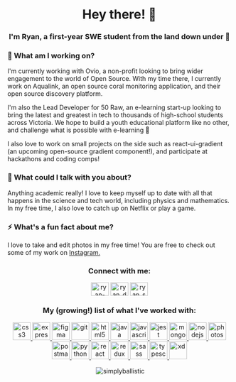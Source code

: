 
<h1 align='center'>Hey there! 👋</h1>
<h3 align='center'>I'm Ryan, a first-year SWE student from the land down under 🦘</h4>

### 🔭 What am I working on?
I'm currently working with Ovio, a non-profit looking to bring wider engagement to the world of Open Source. With my time there, I currently work on Aqualink, an open source coral monitoring application, and their open source discovery platform.

I'm also the Lead Developer for 50 Raw, an e-learning start-up looking to bring the latest and greatest in tech to thousands of high-school students across Victoria. We hope to build a youth educational platform like no other, and challenge what is possible with e-learning :rocket:

I also love to work on small projects on the side such as react-ui-gradient (an upcoming open-source gradient component!), and participate at hackathons and coding comps!

<!--### 💻 Why do I code?
I code to express myself. Just as an artist moves the minds of others with a canvas as their medium, I like to think of my laptop as that canvas, using my unique approach to problem solving--> 

### 💬 What could I talk with you about?
Anything academic really! I love to keep myself up to date with all that happens in the science and tech world, including physics and mathematics.
In my free time, I also love to catch up on Netflix or play a game.

### ⚡ What's a fun fact about me?
I love to take and edit photos in my free time! You are free to check out some of my work on [Instagram.](https://instagram.com/ryan_s_life)

<h3 align="center">Connect with me:</h3>
<p align="center">
<a href="https://linkedin.com/in/ryan-d-samarakoon" target="blank"><img align="center" src="https://cdn.jsdelivr.net/npm/simple-icons@3.0.1/icons/linkedin.svg" alt="ryan-d-samarakoon" height="30" width="40" /></a>
<a href="https://stackoverflow.com/users/5279269/ryan-ds" target="blank"><img align="center" src="https://cdn.jsdelivr.net/npm/simple-icons@3.0.1/icons/stackoverflow.svg" alt="ryan_ds" height="30" width="40" /></a>
<a href="https://instagram.com/ryan_s_life" target="blank"><img align="center" src="https://cdn.jsdelivr.net/npm/simple-icons@3.0.1/icons/instagram.svg" alt="ryan_s_life" height="30" width="40" /></a>
</p>

<h3 align="center">My (growing!) list of what I've worked with:</h3>
<p align="center"> <a href="https://www.w3schools.com/css/" target="_blank"> <img src="https://devicons.github.io/devicon/devicon.git/icons/css3/css3-original-wordmark.svg" alt="css3" width="40" height="40"/> </a> <a href="https://expressjs.com" target="_blank"> <img src="https://devicons.github.io/devicon/devicon.git/icons/express/express-original-wordmark.svg" alt="express" width="40" height="40"/> </a> <a href="https://www.figma.com/" target="_blank"> <img src="https://www.vectorlogo.zone/logos/figma/figma-icon.svg" alt="figma" width="40" height="40"/> </a> <a href="https://git-scm.com/" target="_blank"> <img src="https://www.vectorlogo.zone/logos/git-scm/git-scm-icon.svg" alt="git" width="40" height="40"/> </a> <a href="https://www.w3.org/html/" target="_blank"> <img src="https://devicons.github.io/devicon/devicon.git/icons/html5/html5-original-wordmark.svg" alt="html5" width="40" height="40"/> </a> <a href="https://www.java.com" target="_blank"> <img src="https://devicons.github.io/devicon/devicon.git/icons/java/java-original-wordmark.svg" alt="java" width="40" height="40"/> </a> <a href="https://developer.mozilla.org/en-US/docs/Web/JavaScript" target="_blank"> <img src="https://devicons.github.io/devicon/devicon.git/icons/javascript/javascript-original.svg" alt="javascript" width="40" height="40"/> </a> <a href="https://jestjs.io" target="_blank"> <img src="https://www.vectorlogo.zone/logos/jestjsio/jestjsio-icon.svg" alt="jest" width="40" height="40"/> </a> <a href="https://www.mongodb.com/" target="_blank"> <img src="https://devicons.github.io/devicon/devicon.git/icons/mongodb/mongodb-original-wordmark.svg" alt="mongodb" width="40" height="40"/> </a> <a href="https://nodejs.org" target="_blank"> <img src="https://devicons.github.io/devicon/devicon.git/icons/nodejs/nodejs-original-wordmark.svg" alt="nodejs" width="40" height="40"/> </a> <a href="https://www.photoshop.com/en" target="_blank"> <img src="https://devicons.github.io/devicon/devicon.git/icons/photoshop/photoshop-plain.svg" alt="photoshop" width="40" height="40"/> </a> <a href="https://postman.com" target="_blank"> <img src="https://www.vectorlogo.zone/logos/getpostman/getpostman-icon.svg" alt="postman" width="40" height="40"/> </a> <a href="https://www.python.org" target="_blank"> <img src="https://devicons.github.io/devicon/devicon.git/icons/python/python-original.svg" alt="python" width="40" height="40"/> </a> <a href="https://reactjs.org/" target="_blank"> <img src="https://devicons.github.io/devicon/devicon.git/icons/react/react-original-wordmark.svg" alt="react" width="40" height="40"/> </a> <a href="https://redux.js.org" target="_blank"> <img src="https://devicons.github.io/devicon/devicon.git/icons/redux/redux-original.svg" alt="redux" width="40" height="40"/> </a> <a href="https://sass-lang.com" target="_blank"> <img src="https://devicons.github.io/devicon/devicon.git/icons/sass/sass-original.svg" alt="sass" width="40" height="40"/> </a> <a href="https://www.typescriptlang.org/" target="_blank"> <img src="https://devicons.github.io/devicon/devicon.git/icons/typescript/typescript-original.svg" alt="typescript" width="40" height="40"/> </a> <a href="https://www.adobe.com/products/xd.html" target="_blank"> <img src="https://cdn.worldvectorlogo.com/logos/adobe-xd.svg" alt="xd" width="40" height="40"/> </a> </p>


<p align='center'>&nbsp;<img align="center" src="https://github-readme-stats.vercel.app/api?username=simplyballistic&show_icons=true&locale=en" alt="simplyballistic" /></p>

<!--
**SimplyBallistic/SimplyBallistic** is a ✨ _special_ ✨ repository because its `README.md` (this file) appears on your GitHub profile.

Here are some ideas to get you started:

- 🔭 I’m currently working on ...
- 🌱 I’m currently learning ...
- 👯 I’m looking to collaborate on ...
- 🤔 I’m looking for help with ...
- 
- 📫 How to reach me: ...
- 😄 Pronouns: ...
- ⚡ Fun fact: ...
-->

